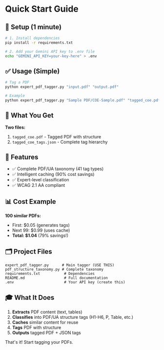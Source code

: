 # Quick Start Guide

## 🚀 Setup (1 minute)

```bash
# 1. Install dependencies
pip install -r requirements.txt

# 2. Add your Gemini API key to .env file
echo "GEMINI_API_KEY=your-key-here" > .env
```

## ✅ Usage (Simple)

```bash
# Tag a PDF
python expert_pdf_tagger.py "input.pdf" "output.pdf"

# Example
python expert_pdf_tagger.py "Sample PDF/COE-Sample.pdf" "tagged_coe.pdf"
```

## 📁 What You Get

**Two files:**
1. `tagged_coe.pdf` - Tagged PDF with structure
2. `tagged_coe_tags.json` - Complete tag hierarchy

## 🎯 Features

- ✅ Complete PDF/UA taxonomy (41 tag types)
- ✅ Intelligent caching (90% cost savings)
- ✅ Expert-level classification
- ✅ WCAG 2.1 AA compliant

## 📊 Cost Example

**100 similar PDFs:**
- First: $0.05 (generates tags)
- Next 99: $0.99 (uses cache)
- **Total: $1.04** (79% savings!)

## 🗂️ Project Files

```
expert_pdf_tagger.py      # Main tagger (USE THIS)
pdf_structure_taxonomy.py # Complete taxonomy
requirements.txt           # Dependencies
README.md                  # Full documentation
.env                       # Your API key (create this)
```

## 🎓 What It Does

1. **Extracts** PDF content (text, tables)
2. **Classifies** into PDF/UA structure tags (H1-H6, P, Table, etc.)
3. **Caches** similar content for reuse
4. **Tags** PDF with structure
5. **Outputs** tagged PDF + JSON tags

That's it! Start tagging your PDFs.

